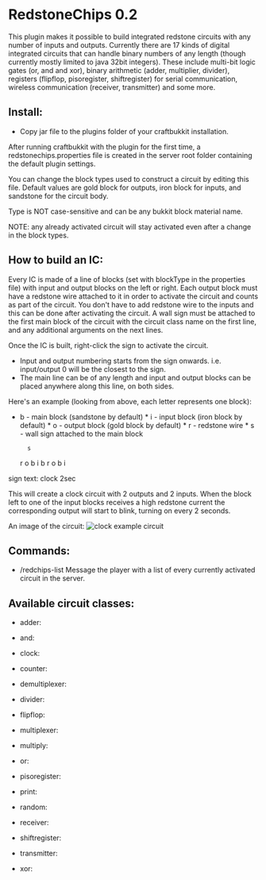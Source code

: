 RedstoneChips 0.2
==================

This plugin makes it possible to build integrated redstone circuits with any number of inputs
and outputs. 
Currently there are 17 kinds of digital integrated circuits that can handle binary numbers of any length (though currently mostly limited to java 32bit integers). 
These include multi-bit logic gates (or, and and xor), binary arithmetic (adder, multiplier, divider), registers (flipflop, pisoregister, shiftregister) for serial communication, wireless communication (receiver, transmitter) and some more.

Install:
--------
   * Copy jar file to the plugins folder of your craftbukkit installation.
   
After running craftbukkit with the plugin for the first time, a redstonechips.properties file is created in the server root folder containing the default plugin settings.

You can change the block types used to construct a circuit by editing this file. Default values are gold block for outputs, iron block for inputs, and sandstone for the circuit body.

Type is NOT case-sensitive and can be any bukkit block material name.

NOTE: any already activated circuit will stay activated even after a change in the block types.

How to build an IC:
-------------------
   Every IC is made of a line of blocks (set with blockType in the properties file) with input and output blocks on the left or right. 
Each output block must have a redstone wire attached to it in order to activate the circuit and counts as part of the circuit. You don't have to add redstone wire to the inputs and this can be done after activating the circuit. A wall sign must be attached to the first main block of the circuit with the circuit class name on the first line, and any additional arguments on the next lines.

   Once the IC is built, right-click the sign to activate the circuit.

* Input and output numbering starts from the sign onwards. i.e. input/output 0 will be the closest to the sign.
* The main line can be of any length and input and output blocks can be placed anywhere along this line, on both sides. 

Here's an example (looking from above, each letter represents one block):  
* b - main block (sandstone by default) * i - input block (iron block by default) * o - output block (gold block by default) * r - redstone wire * s - wall sign attached to the main block


	    s	    
	r o b i
	    b
	r o b i


sign text:
	clock
	2sec

This will create a clock circuit with 2 outputs and 2 inputs. When the block left to one of the input blocks receives a high redstone current the corresponding output will start to blink, turning on every 2 seconds.

An image of the circuit:
![clock example circuit](/eisental/RedstoneChips/blob/master/example.png)

Commands:  
---------
   * /redchips-list	Message the player with a list of every currently activated circuit in the server.

Available circuit classes:
-------------------------
* adder: 
   
* and:

* clock:

* counter:

* demultiplexer:

* divider:

* flipflop:

* multiplexer:

* multiply:

* or:

* pisoregister:

* print:

* random:

* receiver:

* shiftregister:

* transmitter:

* xor:






